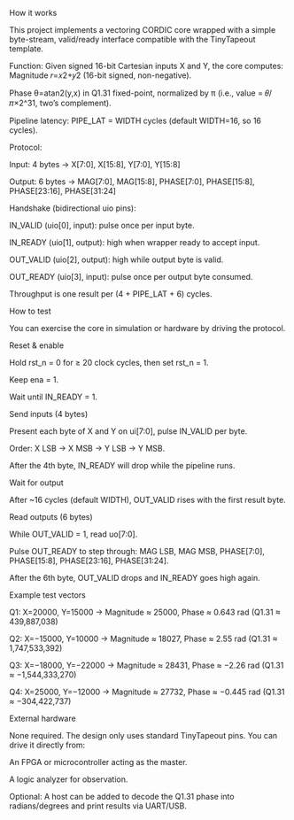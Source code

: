 How it works

This project implements a vectoring CORDIC core wrapped with a simple byte-stream, valid/ready interface compatible with the TinyTapeout template.

Function: Given signed 16-bit Cartesian inputs X and Y, the core computes:
Magnitude 𝑟=𝑥2+𝑦2 (16-bit signed, non-negative).

Phase θ=atan2(y,x) in Q1.31 fixed-point, normalized by π (i.e., value = 𝜃/𝜋×2^31, two’s complement).

Pipeline latency: PIPE_LAT = WIDTH cycles (default WIDTH=16, so 16 cycles).

Protocol:

Input: 4 bytes → X[7:0], X[15:8], Y[7:0], Y[15:8]

Output: 6 bytes → MAG[7:0], MAG[15:8], PHASE[7:0], PHASE[15:8], PHASE[23:16], PHASE[31:24]

Handshake (bidirectional uio pins):

IN_VALID (uio[0], input): pulse once per input byte.

IN_READY (uio[1], output): high when wrapper ready to accept input.

OUT_VALID (uio[2], output): high while output byte is valid.

OUT_READY (uio[3], input): pulse once per output byte consumed.

Throughput is one result per (4 + PIPE_LAT + 6) cycles.

How to test

You can exercise the core in simulation or hardware by driving the protocol.

Reset & enable

Hold rst_n = 0 for ≥ 20 clock cycles, then set rst_n = 1.

Keep ena = 1.

Wait until IN_READY = 1.

Send inputs (4 bytes)

Present each byte of X and Y on ui[7:0], pulse IN_VALID per byte.

Order: X LSB → X MSB → Y LSB → Y MSB.

After the 4th byte, IN_READY will drop while the pipeline runs.

Wait for output

After ~16 cycles (default WIDTH), OUT_VALID rises with the first result byte.

Read outputs (6 bytes)

While OUT_VALID = 1, read uo[7:0].

Pulse OUT_READY to step through: MAG LSB, MAG MSB, PHASE[7:0], PHASE[15:8], PHASE[23:16], PHASE[31:24].

After the 6th byte, OUT_VALID drops and IN_READY goes high again.

Example test vectors

Q1: X=20000, Y=15000 → Magnitude ≈ 25000, Phase ≈ 0.643 rad (Q1.31 ≈ 439,887,038)

Q2: X=−15000, Y=10000 → Magnitude ≈ 18027, Phase ≈ 2.55 rad (Q1.31 ≈ 1,747,533,392)

Q3: X=−18000, Y=−22000 → Magnitude ≈ 28431, Phase ≈ −2.26 rad (Q1.31 ≈ −1,544,333,270)

Q4: X=25000, Y=−12000 → Magnitude ≈ 27732, Phase ≈ −0.445 rad (Q1.31 ≈ −304,422,737)

External hardware

None required.
The design only uses standard TinyTapeout pins.
You can drive it directly from:

An FPGA or microcontroller acting as the master.

A logic analyzer for observation.

Optional: A host can be added to decode the Q1.31 phase into radians/degrees and print results via UART/USB.
